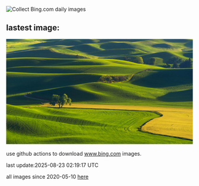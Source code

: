 ![Collect Bing.com daily images](https://github.com/counter2015/bing-daily-images/workflows/Collect%20Bing.com%20daily%20images/badge.svg)
## lastest image:
![](images/img.jpg)

use github actions to download www.bing.com images.

last update:2025-08-23 02:19:17 UTC

all images since 2020-05-10 [here](https://github.com/counter2015/bing-daily-images/tree/master/images) 
